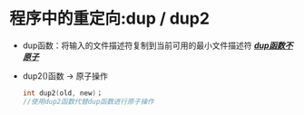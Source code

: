 # 程序中的重定向:dup / dup2  

+ dup函数：将输入的文件描述符复制到当前可用的最小文件描述符
  <u>***dup函数不原子***</u>  

+ dup2()函数  -> 原子操作

  ```C
  int dup2(old, new)；
  //使用dup2函数代替dup函数进行原子操作
  ```